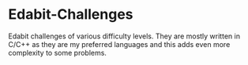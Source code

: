 # Edabit-Challenges

Edabit challenges of various difficulty levels. They are mostly written in C/C++ as they are my preferred languages ​​and this adds even more complexity to some problems.
